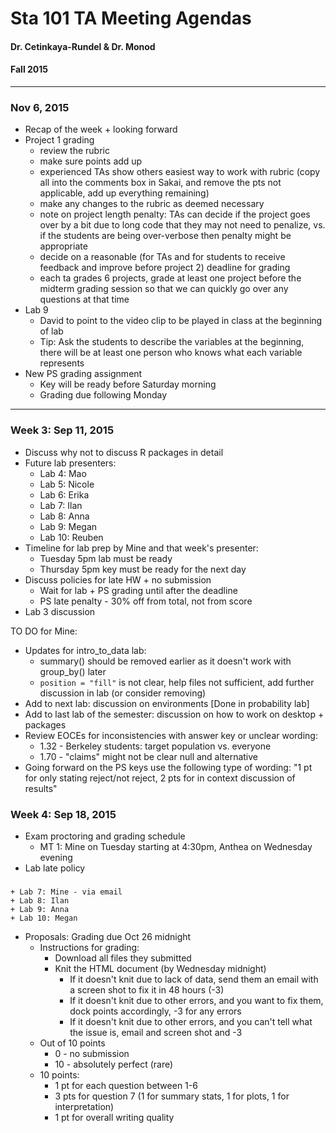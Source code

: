 Sta 101 TA Meeting Agendas
===========================

#### Dr. Cetinkaya-Rundel & Dr. Monod
#### Fall 2015

* * *

### Nov 6, 2015

- Recap of the week + looking forward
- Project 1 grading
    + review the rubric
    + make sure points add up
    + experienced TAs show others easiest way to work with rubric 
    (copy all into the comments box in Sakai, and remove the pts
    not applicable, add up everything remaining)
    + make any changes to the rubric as deemed necessary
    + note on project length penalty: TAs can decide if the project
    goes over by a bit due to long code that they may not need to
    penalize, vs. if the students are being over-verbose then 
    penalty might be appropriate
    + decide on a reasonable (for TAs and for students to receive
    feedback and improve before project 2) deadline for grading
    + each ta grades 6 projects, grade at least one project before
    the midterm grading session so that we can quickly go over
    any questions at that time
- Lab 9
    + David to point to the video clip to be played in class
    at the beginning of lab
    + Tip: Ask the students to describe the variables at the beginning,
    there will be at least one person who knows what each variable represents
- New PS grading assignment
    + Key will be ready before Saturday morning
    + Grading due following Monday

* * *

### Week 3: Sep 11, 2015

* Discuss why not to discuss R packages in detail
* Future lab presenters:
    + Lab 4: Mao
    + Lab 5: Nicole
    + Lab 6: Erika
    + Lab 7: Ilan
    + Lab 8: Anna
    + Lab 9: Megan
    + Lab 10: Reuben
* Timeline for lab prep by Mine and that week's presenter:
    + Tuesday 5pm lab must be ready 
    + Thursday 5pm key must be ready for the next day
* Discuss policies for late HW + no submission
    + Wait for lab + PS grading until after the deadline
    + PS late penalty - 30% off from total, not from score
* Lab 3 discussion

TO DO for Mine:
* Updates for intro_to_data lab:
  + summary() should be removed earlier as it doesn't work with group_by() later
  + `position = "fill"` is not clear, help files not sufficient, add
  further discussion in lab (or consider removing)
* Add to next lab: discussion on environments [Done in probability lab]
* Add to last lab of the semester: discussion on how to work on desktop + packages
* Review EOCEs for inconsistencies with answer key or unclear wording:
  + 1.32 - Berkeley students: target population vs. everyone
  + 1.70 - "claims" might not be clear null and alternative
* Going forward on the PS keys use the following type of wording: "1 pt for 
only stating reject/not reject, 2 pts for in context discussion of results"


### Week 4: Sep 18, 2015

* Exam proctoring and grading schedule
    - MT 1: Mine on Tuesday starting at 4:30pm, Anthea on Wednesday evening
* Lab late policy

###    

    + Lab 7: Mine - via email
    + Lab 8: Ilan
    + Lab 9: Anna
    + Lab 10: Megan

- Proposals: Grading due Oct 26 midnight
  - Instructions for grading:
    - Download all files they submitted
    - Knit the HTML document (by Wednesday midnight)
      - If it doesn't knit due to lack of data, send them an email with a screen shot to fix it in 48 hours (-3)
      - If it doesn't knit due to other errors, and you want to fix them, dock points accordingly, -3 for any errors
      - If it doesn't knit due to other errors, and you can't tell what the issue is, email and screen shot and -3
  - Out of 10 points
    - 0 - no submission
    - 10 - absolutely perfect (rare)
  - 10 points:
    - 1 pt for each question between 1-6
    - 3 pts for question 7 (1 for summary stats, 1 for plots, 1 for interpretation)
    - 1 pt for overall writing quality
 

